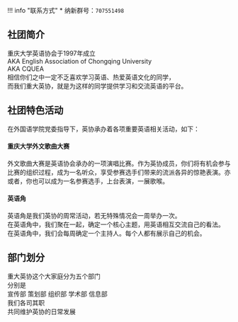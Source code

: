 !!! info "联系方式"
    * 纳新群号：`707551498`

## 社团简介
重庆大学英语协会于1997年成立  
AKA English Association of Chongqing  University  
AKA CQUEA  
相信你们之中一定不乏喜欢学习英语、热爱英语文化的同学，  
而我们重大英协，就是为这样的同学提供学习和交流英语的平台。  

## 社团特色活动  
在外国语学院党委指导下，英协承办着各项重要英语相关活动，如下：  
#### 重庆大学外文歌曲大赛  
外文歌曲大赛是英语协会承办的一项演唱比赛。作为英协成员，你们将有机会参与比赛的组织过程，成为一名听众，享受参赛选手们带来的流派各异的惊艳表演。亦或者，你也可以成为一名参赛选手，上台表演，一展歌喉。  
#### 英语角  
英语角是我们英协的周常活动，若无特殊情况会一周举办一次。  
在英语角中，我们聚在一起，确定一个核心主题，用英语相互交流自己的看法。  
在英语角中，我们会每周确定一个主持人。每个人都有展示自己的机会。  

## 部门划分  
重大英协这个大家庭分为五个部门  
分别是  
宣传部 策划部 组织部 学术部 信息部  
我们各司其职  
共同维护英协的日常发展  